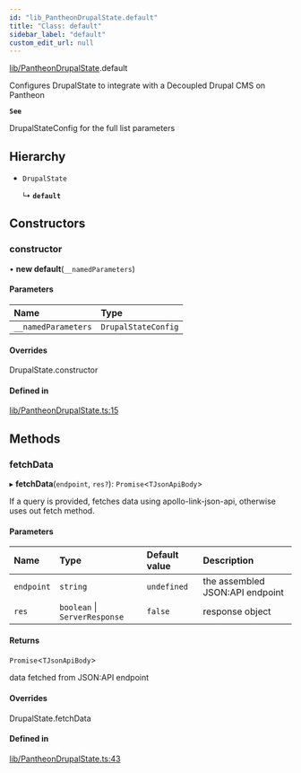 ```yaml
---
id: "lib_PantheonDrupalState.default"
title: "Class: default"
sidebar_label: "default"
custom_edit_url: null
---
```


[lib/PantheonDrupalState](../modules/lib_PantheonDrupalState.md).default

Configures DrupalState to integrate
with a Decoupled Drupal CMS on Pantheon

**`See`**

DrupalStateConfig for the full list parameters

## Hierarchy

- `DrupalState`

  ↳ **`default`**

## Constructors

### constructor

• **new default**(`__namedParameters`)

#### Parameters

| Name | Type |
| :------ | :------ |
| `__namedParameters` | `DrupalStateConfig` |

#### Overrides

DrupalState.constructor

#### Defined in

[lib/PantheonDrupalState.ts:15](https://github.com/pantheon-systems/decoupled-kit-js/blob/e10f27e/packages/drupal-kit/src/lib/PantheonDrupalState.ts#L15)

## Methods

### fetchData

▸ **fetchData**(`endpoint`, `res?`): `Promise`<`TJsonApiBody`\>

If a query is provided, fetches data using apollo-link-json-api, otherwise uses out fetch method.

#### Parameters

| Name | Type | Default value | Description |
| :------ | :------ | :------ | :------ |
| `endpoint` | `string` | `undefined` | the assembled JSON:API endpoint |
| `res` | `boolean` \| `ServerResponse` | `false` | response object |

#### Returns

`Promise`<`TJsonApiBody`\>

data fetched from JSON:API endpoint

#### Overrides

DrupalState.fetchData

#### Defined in

[lib/PantheonDrupalState.ts:43](https://github.com/pantheon-systems/decoupled-kit-js/blob/e10f27e/packages/drupal-kit/src/lib/PantheonDrupalState.ts#L43)
